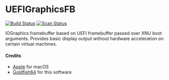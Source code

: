 UEFIGraphicsFB
==============

[![Build Status](https://github.com/acidanthera/UEFIGraphicsFB/workflows/CI/badge.svg?branch=master)](https://github.com/acidanthera/UEFIGraphicsFB/actions) [![Scan Status](https://scan.coverity.com/projects/23074/badge.svg?flat=1)](https://scan.coverity.com/projects/23074)

IOGraphics framebuffer based on UEFI framebuffer passed over XNU boot arguments. Provides basic
display output without hardware acceleration on certain virtual machines.

#### Credits
- [Apple](https://www.apple.com) for macOS
- [Goldfish64](https://github.com/Goldfish64) for this software
